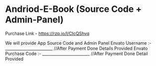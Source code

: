 # Andriod-E-Book (Source Code + Admin-Panel)

Purchase Link - https://rzp.io/l/CIcQShvq

We will provide App Source Code and Admin Panel
Envato Username :-       ________________________  //After Payment Done Details Provided
Envato Purchase Code :-  ________________________  //After Payment Done Detail Provided
